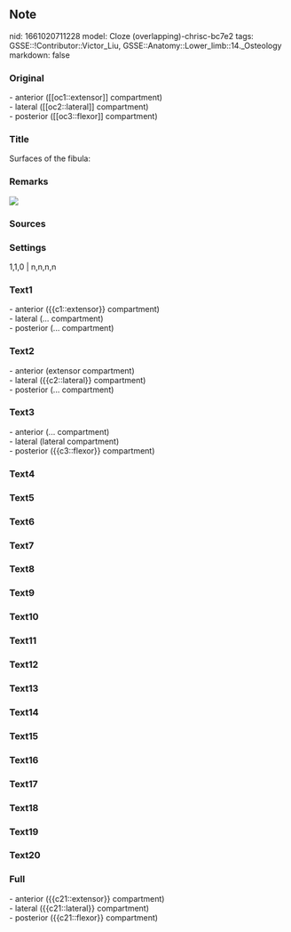 ## Note
nid: 1661020711228
model: Cloze (overlapping)-chrisc-bc7e2
tags: GSSE::!Contributor::Victor_Liu, GSSE::Anatomy::Lower_limb::14._Osteology
markdown: false

### Original
<div>
  - anterior ([[oc1::extensor]] compartment)
</div>
<div>
  - lateral ([[oc2::lateral]] compartment)
</div>
<div>
  - posterior ([[oc3::flexor]] compartment)
</div>

### Title
Surfaces of the fibula:

### Remarks
<img src="paste-09db8d4045db21a8987fd71a2a0c09ba6bce5a9c.jpg">

### Sources


### Settings
1,1,0 | n,n,n,n

### Text1
<div>
  - anterior ({{c1::extensor}} compartment)
</div>
<div>
  - lateral (... compartment)
</div>
<div>
  - posterior (... compartment)
</div>

### Text2
<div>
  - anterior (extensor compartment)
</div>
<div>
  - lateral ({{c2::lateral}} compartment)
</div>
<div>
  - posterior (... compartment)
</div>

### Text3
<div>
  - anterior (... compartment)
</div>
<div>
  - lateral (lateral compartment)
</div>
<div>
  - posterior ({{c3::flexor}} compartment)
</div>

### Text4


### Text5


### Text6


### Text7


### Text8


### Text9


### Text10


### Text11


### Text12


### Text13


### Text14


### Text15


### Text16


### Text17


### Text18


### Text19


### Text20


### Full
<div>
  - anterior ({{c21::extensor}} compartment)
</div>
<div>
  - lateral ({{c21::lateral}} compartment)
</div>
<div>
  - posterior ({{c21::flexor}} compartment)
</div>
